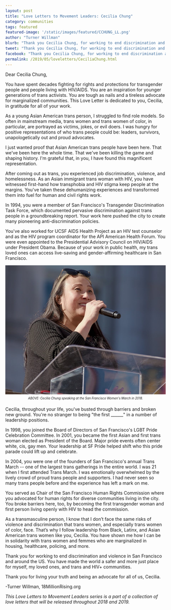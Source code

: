 ```yaml
---
layout: post
title: "Love Letters to Movement Leaders: Cecilia Chung"
category: communities
tags: featured
featured-image: '/static/images/featured/CCHUNG_LL.png'
author: "Turner Willman"
blurb: "Thank you Cecilia Chung, for working to end discrimination and violence and protecting trans and HIV+ communities."
tweet: "Thank you Cecilia Chung, for working to end discrimination and violence and protecting trans and HIV+ communities."
facebook: "Thank you Cecilia Chung, for working to end discrimination and violence and protecting trans and HIV+ communities."
permalink: /2019/05/loveletters/CeciliaChung.html
---
```


Dear Cecilia Chung,

You have spent decades fighting for rights and protections for transgender people and people living with HIV/AIDS. You are an inspiration for younger generations of trans activists. You are tough as nails and a tireless advocate for marginalized communities. This Love Letter is dedicated to you, Cecilia, in gratitude for all of your work.

As a young Asian American trans person, I struggled to find role models. So often in mainstream media, trans women and trans women of color, in particular, are portrayed as victims, jokes, or evil doers. I was hungry for positive representations of who trans people could be: leaders, survivors, unapologetically out and proud advocates.

I just wanted proof that Asian American trans people have been here. That we've been here the whole time. That we've been killing the game and shaping history. I'm grateful that, in you, I have found this magnificent representation. 

After coming out as trans, you experienced job discrimination, violence, and homelessness. As an Asian immigrant trans woman with HIV, you have witnessed first-hand how transphobia and HIV stigma keep people at the margins. You've taken these dehumanizing experiences and transformed them into fuel for human and civil rights work.

In 1994, you were a member of San Francisco's Transgender Discrimination Task Force, which documented pervasive discrimination against trans people in a groundbreaking report. Your work here pushed the city to create many pioneering anti-discrimination policies.

You've also worked for UCSF AIDS Health Project as an HIV test counselor and as the HIV program coordinator for the API American Health Forum. You were even appointed to the Presidential Advisory Council on HIV/AIDS under President Obama. Because of your work in public health, my trans loved ones can access live-saving and gender-affirming healthcare in San Francisco.

<img src="/static/images/featured/Chung _WM.jpg" title="portrait" alt="Cecilia-Chung">

 <center><sub><sup><i>ABOVE: Cecilia Chung speaking at the San Francisco Women's March in 2018.</i></sup>
 </sub></center>

Cecilia, throughout your life, you've busted through barriers and broken new ground. You're no stranger to being "the first ______" in a number of leadership positions.

In 1998, you joined the Board of Directors of San Francisco's LGBT Pride Celebration Committee. In 2001, you became the first Asian and first trans woman elected as President of the Board. Major pride events often center white, cis, gay men. Your leadership at SF Pride helped shift who this pride parade could lift up and celebrate.

In 2004, you were one of the founders of San Francisco's annual Trans March -- one of the largest trans gatherings in the entire world. I was 21 when I first attended Trans March. I was emotionally overwhelmed by the lively crowd of proud trans people and supporters. I had never seen so many trans people before and the experience has left a mark on me.

You served as Chair of the San Francisco Human Rights Commission where you advocated for human rights for diverse communities living in the city. You broke barriers here, too, by becoming the first transgender woman and first person living openly with HIV to head the commission.

As a transmasculine person, I know that I don’t face the same risks of violence and discrimination that trans women, and especially trans women of color, face. That’s why I follow leadership from Black, Latinx, and Asian American trans women like you, Cecilia. You have shown me how I can be in solidarity with trans women and femmes who are marginalized in housing, healthcare, policing, and more.

Thank you for working to end discrimination and violence in San Francisco and around the US. You have made the world a safer and more just place for myself, my loved ones, and trans and HIV+ communities.

Thank you for living your truth and being an advocate for all of us, Cecilia.


-Turner Willman, 18MillionRising.org 


_This Love Letters to Movement Leaders series is a part of a collection of love letters that will be released throughout 2018 and 2019._

